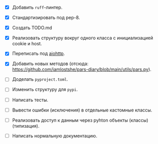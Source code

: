 - [x] Добавить `ruff`-линтер.

- [x] Стандартизировать под pep-8.

- [x] Создать TODO.md

- [x] Реализовать структуру вокруг одного класса с инициализацией cookie и host.

- [x] Переписать под [aiohttp](https://docs.aiohttp.org).

- [x] Добавить новых методов (отсюда: https://github.com/iamlostshe/pars-diary/blob/main/utils/pars.py).

- [ ] Доделать `pyproject.toml`.

- [ ] Изменить структуру для `pypi`.

- [ ] Написать тесты.

- [ ] Вывести ошибки (исключения) в отдельные кастомные классы.

- [ ] Реализовать доступ к данным через pyhton объекты (классы) (типизация).

- [ ] Написать нормальную документацию.
